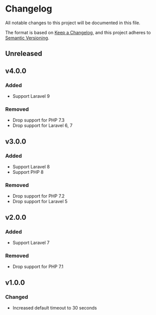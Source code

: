 # Changelog

All notable changes to this project will be documented in this file.

The format is based on [Keep a Changelog](https://keepachangelog.com/en/1.0.0/),
and this project adheres to [Semantic Versioning](https://semver.org/spec/v2.0.0.html).

## Unreleased

## v4.0.0

### Added

- Support Laravel 9

### Removed

- Drop support for PHP 7.3
- Drop support for Laravel 6, 7

## v3.0.0

### Added

- Support Laravel 8
- Support PHP 8

### Removed

- Drop support for PHP 7.2
- Drop support for Laravel 5

## v2.0.0

### Added

- Support Laravel 7

### Removed

- Drop support for PHP 7.1

## v1.0.0

### Changed

- Increased default timeout to 30 seconds
